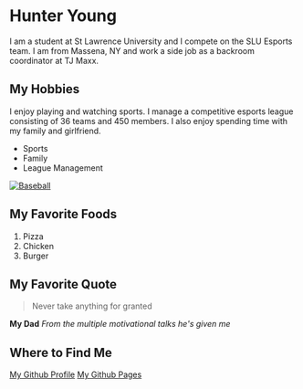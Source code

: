 # Hunter Young
I am a student at St Lawrence University and I compete on the SLU Esports team.
I am from Massena, NY and work a side job as a backroom coordinator at TJ Maxx.

## My Hobbies
I enjoy playing and watching sports. I manage a competitive esports league consisting of 36 teams and 450 members.
I also enjoy spending time with my family and girlfriend.

- Sports
- Family
- League Management

[![Baseball](/assets/images/shiprock.jpg "Shiprock, New Mexico by Beau Rogers")](https://www.google.com/url?sa=i&url=https%3A%2F%2Fstock.adobe.com%2Fsearch%3Fk%3Dbaseball&psig=AOvVaw2KB94GPLSiuAo_uFI3_v13&ust=1757429925233000&source=images&cd=vfe&opi=89978449&ved=0CBMQjRxqFwoTCKjbp-W2yY8DFQAAAAAdAAAAABAE)



## My Favorite Foods
1. Pizza
2. Chicken
3. Burger

## My Favorite Quote
> Never take anything for granted

**My Dad** *From the multiple motivational talks he's given me*

## Where to Find Me
[My Github Profile](https://github.com/HunterYoung17)
[My Github Pages](https://github.com/HunterYoung17/cs3017-f25)
